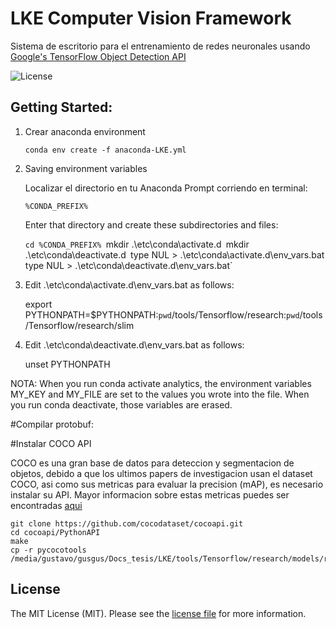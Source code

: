 # LKE Computer Vision Framework

Sistema de escritorio para el entrenamiento de redes neuronales usando [Google's TensorFlow Object Detection API](https://github.com/tensorflow/models/tree/master/research/object_detection)

![License](http://img.shields.io/:license-mit-blue.svg)

## Getting Started:
1. Crear anaconda environment

	`conda env create -f anaconda-LKE.yml`

2. Saving environment variables

	Localizar el directorio en tu Anaconda Prompt corriendo en terminal:
	
	`%CONDA_PREFIX%`
	
	Enter that directory and create these subdirectories and files:
	
	`cd %CONDA_PREFIX%
	`mkdir .\etc\conda\activate.d`
	`mkdir .\etc\conda\deactivate.d`
	`type NUL > .\etc\conda\activate.d\env_vars.bat`
	`type NUL > .\etc\conda\deactivate.d\env_vars.bat`

3. Edit .\etc\conda\activate.d\env_vars.bat as follows:

	export PYTHONPATH=$PYTHONPATH:`pwd`/tools/Tensorflow/research:`pwd`/tools/Tensorflow/research/slim

4. Edit .\etc\conda\deactivate.d\env_vars.bat as follows:
	
	unset PYTHONPATH

NOTA: When you run conda activate analytics, the environment variables MY_KEY and MY_FILE are set to the values you wrote into the file. When you run conda deactivate, those variables are erased.


#Compilar protobuf:



#Instalar COCO API

COCO es una gran base de datos para deteccion y segmentacion de objetos, debido a que los ultimos papers de investigacion usan el dataset COCO, 
asi como sus metricas para evaluar la precision (mAP), es necesario instalar su API. 
Mayor informacion sobre estas metricas puedes ser encontradas [aqui](https://medium.com/@timothycarlen/understanding-the-map-evaluation-metric-for-object-detection-a07fe6962cf3)


	git clone https://github.com/cocodataset/cocoapi.git
	cd cocoapi/PythonAPI
	make
	cp -r pycocotools /media/gustavo/gusgus/Docs_tesis/LKE/tools/Tensorflow/research/models/research/



## License

The MIT License (MIT). Please see the [license file](LICENSE) for more information.

